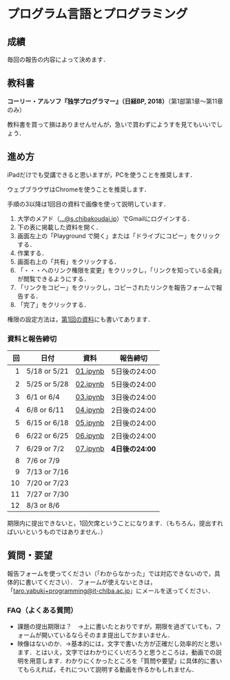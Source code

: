 # プログラム言語とプログラミング

## 成績

毎回の報告の内容によって決めます．

## 教科書

**コーリー・アルソフ『独学プログラマー』（日経BP, 2018）**（第1部第1章～第11章のみ）

教科書を買って損はありませんせんが，急いで買わずにようすを見てもいいでしょう．

## 進め方

iPadだけでも受講できると思いますが，PCを使うことを推奨します．

ウェブブラウザはChromeを使うことを推奨します．

手順の3以降は1回目の資料で画像を使って説明しています．

1. 大学のメアド（...@s.chibakoudai.jp）でGmailにログインする．
1. 下の表に掲載した資料を開く．
1. 画面左上の「Playground で開く」または「ドライブにコピー」をクリックする．
1. 作業する．
1. 画面右上の「共有」をクリックする．
1. 「・・・へのリンク権限を変更」をクリックし，「リンクを知っている全員」が閲覧できるようにする．
1. 「リンクをコピー」をクリックし，コピーされたリンクを報告フォームで報告する．
1. 「完了」をクリックする．

権限の設定方法は，[第1回の資料](https://colab.research.google.com/drive/1mNG9dF4ILqYT-SzNdz3xOr-sZXtpy-lS?usp=sharing)にも書いてあります．

### 資料と報告締切

回|日付|資料|報告締切
-:|--|--|--
1|5/18 or 5/21|[01.ipynb](https://colab.research.google.com/drive/1mNG9dF4ILqYT-SzNdz3xOr-sZXtpy-lS?usp=sharing)|5日後の24:00
2|5/25 or 5/28|[02.ipynb](https://colab.research.google.com/drive/1zV_uo8dDyg5oWBTpz5s5eXICpLScSiK0?usp=sharing)|5日後の24:00
3|6/1 or 6/4|[03.ipynb](https://colab.research.google.com/drive/1czZ1YEcKpsYJN-FEeyUhsCQxDVSapdn_?usp=sharing)|3日後の24:00
4|6/8 or 6/11|[04.ipynb](https://colab.research.google.com/drive/1V-HM5cbvh9Be7tT3UHVyYi7IMWCrWKEf?usp=sharing)|2日後の24:00
5|6/15 or 6/18|[05.ipynb](https://colab.research.google.com/drive/13YjxEnOQeMa6AQ_BRtL_uwXwTIQ3OqJQ?usp=sharing)|2日後の24:00
6|6/22 or 6/25|[06.ipynb](https://colab.research.google.com/drive/1OBPkYbByDRZZiADH7MB1t8gh81PhW8T1?usp=sharing)|2日後の24:00
7|6/29 or 7/2|[07.ipynb](https://colab.research.google.com/drive/12TQgzqZUQEI20Bw4oSLxrNNX9bM0h5Kv?usp=sharing)|**4日後の24:00**
8|7/6 or 7/9|
9|7/13 or 7/16|
10|7/20 or 7/23|
11|7/27 or 7/30|
12|8/3 or 8/6|

期限内に提出できないと，1回欠席ということになります．（もちろん，提出すればいいというものではありません．）

## 質問・要望

報告フォームを使ってください（「わからなかった」では対応できないので，具体的に書いてください）．
フォームが使えないときは，「taro.yabuki+programming@it-chiba.ac.jp」にメールを送ってください．

### FAQ（よくある質問）

* 課題の提出期限は？　→上に書いたとおりですが，期限を過ぎていても，フォームが開いているならそのまま提出してかまいません．
* 映像はないのか．→基本的には，文字で書いた方が正確だし効率的だと思います．とはいえ，文字ではわかりにくいだろうと思うところは，動画での説明を用意します．わかりにくかったところを「質問や要望」に具体的に書いてもらえれば，それについて説明する動画を作るかもしれません．